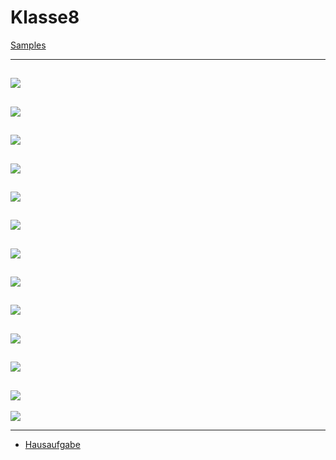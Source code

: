 # Klasse8


[Samples](Klasse8/samples.zip)

---
![](Klasse8/8-1.png)
---
![](Klasse8/8-2.png)
---
![](Klasse8/8-3.png)
---
![](Klasse8/8-8.png)
---
![](Klasse8/8-5.png)
---
![](Klasse8/8-6.png)
---
![](Klasse8/8-7.png)
---
![](Klasse8/8-8.png)
---
![](Klasse8/8-9.png)
---
![](Klasse8/8-10.png)
---
![](Klasse8/8-11.png)
---
![](Klasse8/8-12.png)
---
![](Klasse8/8-13.png)

---
- [Hausaufgabe](Klasse8/Hausaufgabe.zip)

